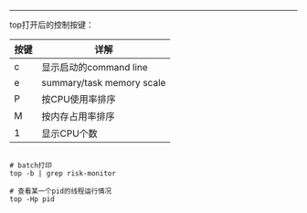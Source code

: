 



----

top打开后的控制按键：

| 按键 | 详解                      |
| ---- | ------------------------- |
| c    | 显示启动的command line    |
| e    | summary/task memory scale |
| P    | 按CPU使用率排序           |
| M    | 按内存占用率排序          |
| 1    | 显示CPU个数               |



```shell

# batch打印
top -b | grep risk-monitor

# 查看某一个pid的线程运行情况
top -Hp pid 


```

